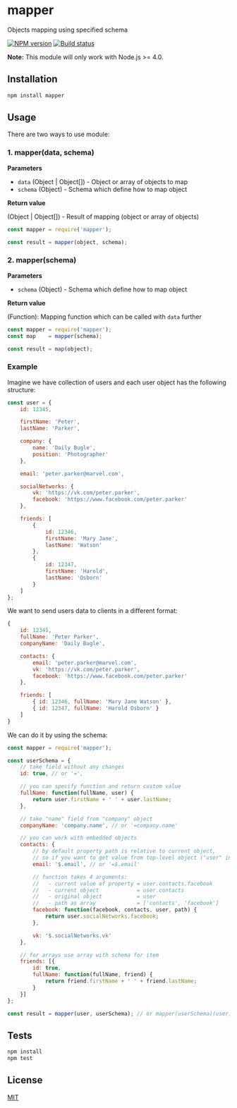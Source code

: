 # mapper

Objects mapping using specified schema

[![NPM version](https://img.shields.io/npm/v/mymapper.svg)](https://npmjs.org/package/mymapper)
[![Build status](https://img.shields.io/travis/Jokero/mymapper.svg)](https://travis-ci.org/Jokero/mymapper)

**Note:** This module will only work with Node.js >= 4.0.

## Installation

```sh
npm install mapper
```

## Usage

There are two ways to use module:

### 1. mapper(data, schema)

**Parameters**

* `data` (Object | Object[]) - Object or array of objects to map
* `schema` (Object) - Schema which define how to map object

**Return value**

(Object | Object[]) - Result of mapping (object or array of objects)

```js
const mapper = require('mapper');

const result = mapper(object, schema);
```

### 2. mapper(schema)

**Parameters**

* `schema` (Object) - Schema which define how to map object

**Return value**

(Function): Mapping function which can be called with `data` further

```js
const mapper = require('mapper');
const map    = mapper(schema);

const result = map(object);
```

### Example

Imagine we have collection of users and each user object has the following structure:

```js
const user = {
    id: 12345,

    firstName: 'Peter',
    lastName: 'Parker',

    company: {
        name: 'Daily Bugle',
        position: 'Photographer'
    },

    email: 'peter.parker@marvel.com',

    socialNetworks: {
        vk: 'https://vk.com/peter.parker',
        facebook: 'https://www.facebook.com/peter.parker'
    },

    friends: [
        {
            id: 12346,
            firstName: 'Mary Jane',
            lastName: 'Watson'
        },
        {
            id: 12347,
            firstName: 'Harold',
            lastName: 'Osborn'
        }
    ]
};
```

We want to send users data to clients in a different format:

```js
{
    id: 12345,
    fullName: 'Peter Parker',
    companyName: 'Daily Bugle',

    contacts: {
        email: 'peter.parker@marvel.com',
        vk: 'https://vk.com/peter.parker',
        facebook: 'https://www.facebook.com/peter.parker'
    },

    friends: [
        { id: 12346, fullName: 'Mary Jane Watson' },
        { id: 12347, fullName: 'Harold Osborn' }
    ]
}
```

We can do it by using the schema:

```js
const mapper = require('mapper');

const userSchema = {
    // take field without any changes
    id: true, // or '=',

    // you can specify function and return custom value
    fullName: function(fullName, user) {
        return user.firstName + ' ' + user.lastName;
    },

    // take "name" field from "company" object
    companyName: 'company.name', // or '=company.name'

    // you can work with embedded objects
    contacts: {
        // by default property path is relative to current object,
        // so if you want to get value from top-level object ("user" in example) use "$"
        email: '$.email', // or '=$.email'

        // function takes 4 arguments:
        //   - current value of property = user.contacts.facebook
        //   - current object            = user.contacts
        //   - original object           = user
        //   - path as array             = ['contacts', 'facebook']
        facebook: function(facebook, contacts, user, path) {
            return user.socialNetworks.facebook;
        },

        vk: '$.socialNetworks.vk'
    },

    // for arrays use array with schema for item
    friends: [{
        id: true,
        fullName: function(fullName, friend) {
            return friend.firstName + ' ' + friend.lastName;
        }
    }]
};

const result = mapper(user, userSchema); // or mapper(userSchema)(user)
```

## Tests

```sh
npm install
npm test
```

## License

[MIT](LICENSE)
